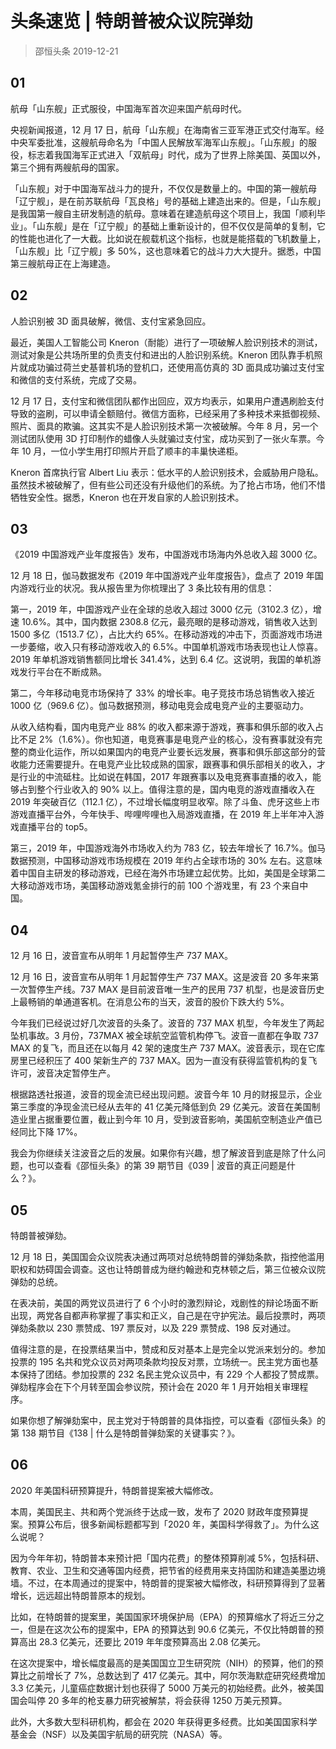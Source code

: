 # 头条速览 | 特朗普被众议院弹劾
> 邵恒头条
2019-12-21

## 01

航母「山东舰」正式服役，中国海军首次迎来国产航母时代。

央视新闻报道，12 月 17 日，航母「山东舰」在海南省三亚军港正式交付海军。经中央军委批准，这艘航母命名为「中国人民解放军海军山东舰」。「山东舰」的服役，标志着我国海军正式进入「双航母」时代，成为了世界上除美国、英国以外，第三个拥有两艘航母的国家。

「山东舰」对于中国海军战斗力的提升，不仅仅是数量上的。中国的第一艘航母「辽宁舰」，是在前苏联航母「瓦良格」号的基础上建造出来的。但是，「山东舰」是我国第一艘自主研发制造的航母。意味着在建造航母这个项目上，我国「顺利毕业」。「山东舰」是在「辽宁舰」的基础上重新设计的，但不仅仅是简单的复制，它的性能也进化了一大截。比如说在舰载机这个指标，也就是能搭载的飞机数量上，「山东舰」比「辽宁舰」多 50%，这也意味着它的战斗力大大提升。据悉，中国第三艘航母正在上海建造。

## 02

人脸识别被 3D 面具破解，微信、支付宝紧急回应。

最近，美国人工智能公司 Kneron（耐能）进行了一项破解人脸识别技术的测试，测试对象是公共场所里的负责支付和进出的人脸识别系统。Kneron 团队靠手机照片就成功骗过荷兰史基普机场的登机口，还使用高仿真的 3D 面具成功骗过支付宝和微信的支付系统，完成了交易。

12 月 17 日，支付宝和微信团队都作出回应，双方均表示，如果用户遭遇刷脸支付导致的盗刷，可以申请全额赔付。微信方面称，已经采用了多种技术来抵御视频、照片、面具的欺骗。这其实不是人脸识别技术第一次被破解。今年 8 月，另一个测试团队使用 3D 打印制作的蜡像人头就骗过支付宝，成功买到了一张火车票。今年 10 月，一位小学生用打印照片开启了顺丰的丰巢快递柜。

Kneron 首席执行官 Albert Liu 表示：低水平的人脸识别技术，会威胁用户隐私。虽然技术被破解了，但有些公司还没有升级他们的系统。为了抢占市场，他们不惜牺牲安全性。据悉，Kneron 也在开发自家的人脸识别技术。

## 03

《2019 中国游戏产业年度报告》发布，中国游戏市场海内外总收入超 3000 亿。

12 月 18 日，伽马数据发布《2019 年中国游戏产业年度报告》，盘点了 2019 年国内游戏行业的状况。我从报告里为你梳理出了 3 条比较有用的信息：

第一，2019 年，中国游戏产业在全球的总收入超过 3000 亿元（3102.3 亿），增速 10.6%。其中，国内数据 2308.8 亿元，最亮眼的是移动游戏，销售收入达到 1500 多亿（1513.7 亿），占比大约 65%。在移动游戏的冲击下，页面游戏市场进一步萎缩，收入只有移动游戏收入的 6.5%。中国单机游戏市场表现也让人惊喜。2019 年单机游戏销售额同比增长 341.4%，达到 6.4 亿。这说明，我国的单机游戏发行平台在不断成熟。

第二，今年移动电竞市场保持了 33% 的增长率。电子竞技市场总销售收入接近 1000 亿（969.6 亿）。伽马数据预测，移动电竞会成电竞产业的主要驱动力。

从收入结构看，国内电竞产业 88% 的收入都来源于游戏，赛事和俱乐部的收入占比不足 2%（1.6%）。你也知道，电竞赛事是电竞产业的核心，没有赛事就没有完整的商业化运作，所以如果国内的电竞产业要长远发展，赛事和俱乐部这部分的营收能力还需要提升。在电竞产业比较成熟的国家，跟赛事和俱乐部相关的收入，才是行业的中流砥柱。比如说在韩国，2017 年跟赛事以及电竞赛事直播的收入，能够占到整个行业收入的 90% 以上。值得注意的是，国内电竞的游戏直播收入在 2019 年突破百亿（112.1 亿），不过增长幅度明显收窄。除了斗鱼、虎牙这些上市游戏直播平台外，今年快手、哔哩哔哩也入局游戏直播，在 2019 年上半年冲入游戏直播平台的 top5。

第三，2019 年，中国游戏海外市场收入约为 783 亿，较去年增长了 16.7%。伽马数据预测，中国移动游戏市场规模在 2019 年约占全球市场的 30% 左右。这意味着中国自主研发的移动游戏，已经在海外市场建立起优势。比如，美国是全球第二大移动游戏市场，美国移动游戏氪金排行的前 100 个游戏里，有 23 个来自中国。

## 04

12 月 16 日，波音宣布从明年 1 月起暂停生产 737 MAX。

12 月 16 日，波音宣布从明年 1 月起暂停生产 737 MAX。这是波音 20 多年来第一次暂停生产线。737 MAX 是目前波音唯一生产的民用 737 机型，也是波音历史上最畅销的单通道客机。在消息公布的当天，波音的股价下跌大约 5%。

今年我们已经说过好几次波音的头条了。波音的 737 MAX 机型，今年发生了两起坠机事故。3 月份，737MAX 被全球航空监管机构停飞。波音一直都在争取 737 MAX 的复飞，而且还在以每月 42 架的速度生产 737 MAX。波音表示，现在它库房里已经积压了 400 架新生产的 737 MAX。因为一直没有获得监管机构的复飞许可，波音决定暂停生产。

根据路透社报道，波音的现金流已经出现问题。波音今年 10 月的财报显示，企业第三季度的净现金流已经从去年的 41 亿美元降低到负 29 亿美元。波音在美国制造业里占据重要位置，截止到今年 10 月，受到波音影响，美国航空制造业产值已经同比下降 17%。

我会为你继续关注波音之后的发展。如果你有兴趣，想了解波音到底是除了什么问题，也可以查看《邵恒头条》的第 39 期节目《039 | 波音的真正问题是什么？》。

## 05

特朗普被弹劾。

12 月 18 日，美国国会众议院表决通过两项对总统特朗普的弹劾条款，指控他滥用职权和妨碍国会调查。这也让特朗普成为继约翰逊和克林顿之后，第三位被众议院弹劾的总统。

在表决前，美国的两党议员进行了 6 个小时的激烈辩论，戏剧性的辩论场面不断出现，两党各自都声称掌握了事实和正义，自己是在守护宪法。最后投票时，两项弹劾条款以 230 票赞成、197 票反对，以及 229 票赞成、198 反对通过。

值得注意的是，在投票结果当中，赞成和反对基本上是完全以党派来划分的。参加投票的 195 名共和党众议员对两项条款均投反对票，立场统一。民主党方面也基本保持了团结。参加投票的 232 名民主党众议员中，有 229 个人都投了赞成票。弹劾程序会在下个月转至国会参议院，预计会在 2020 年 1 月开始相关审理程序。

如果你想了解弹劾案中，民主党对于特朗普的具体指控，可以查看《邵恒头条》的第 138 期节目《138 | 什么是特朗普弹劾案的关键事实？》。

## 06

2020 年美国科研预算提升，特朗普提案被大幅修改。

本周，美国民主、共和两个党派终于达成一致，发布了 2020 财政年度预算提案。预算公布后，很多新闻标题都写到「2020 年，美国科学得救了」。为什么这么说呢？

因为今年年初，特朗普本来预计把「国内花费」的整体预算削减 5%，包括科研、教育、农业、卫生和交通等国内经费，把节省的经费用来支持国防和建造美墨边境墙。不过，在本周通过的提案中，特朗普的提案被大幅修改，科研预算得到了显著增长，远远超出特朗普原本的规划。

比如，在特朗普的提案里，美国国家环境保护局（EPA）的预算缩水了将近三分之一，但是在这次公布的提案中，EPA 的预算达到 90.6 亿美元，不仅比特朗普的预算高出 28.3 亿美元，还要比 2019 年年度预算高出 2.08 亿美元。

在这次提案中，增长幅度最高的是美国国立卫生研究院（NIH）的预算，他们的预算比之前增长了 7%，总数达到了 417 亿美元。其中，阿尔茨海默症研究经费增加 3.3 亿美元，儿童癌症数据计划也获得了 5000 万美元的初始经费。此外，被美国国会叫停 20 多年的枪支暴力研究被解禁，将会获得 1250 万美元预算。

此外，大多数大型科研机构，都会在 2020 年获得更多经费。比如美国国家科学基金会（NSF）以及美国宇航局的研究院（NASA）等。

